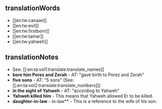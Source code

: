 ## translationWords

* [[en:tw:canaan]]
* [[en:tw:evil]]
* [[en:tw:firstborn]]
* [[en:tw:tamar]]
* [[en:tw:yahweh]]

## translationNotes

* See: [[:en:ta:vol1:translate:translate_names]]
* **bore him Perez and Zerah** - AT: "gave birth to Perez and Zerah"
* **five sons** - AT: "5 sons" (See: [[:en:ta:vol2:translate:translate_numbers]])
* **in the sight of Yahweh** - AT: "according to Yahweh"
* **Yahweh killed him** - This means that Yahweh allowed Er to be killed.
* **daughter-in-law** - in-law** - This is a reference to the wife of his son.
